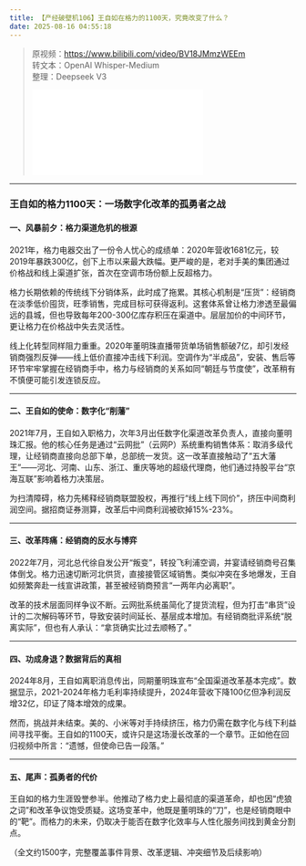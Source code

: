 ```yaml
---
title: 【产经破壁机106】王自如在格力的1100天，究竟改变了什么？
date: 2025-08-16 04:55:18
---
```


> 原视频：https://www.bilibili.com/video/BV18JMmzWEEm<br>转文本：OpenAI Whisper-Medium<br>整理：Deepseek V3
>
> <iframe src="//player.bilibili.com/player.html?bvid=BV18JMmzWEEm&autoplay=0" scrolling="no" border="0" frameborder="no" framespacing="0" allowfullscreen="true"></iframe>

---

### 王自如的格力1100天：一场数字化改革的孤勇者之战  

#### **一、风暴前夕：格力渠道危机的根源**  
2021年，格力电器交出了一份令人忧心的成绩单：2020年营收1681亿元，较2019年暴跌300亿，创下上市以来最大跌幅。更严峻的是，老对手美的集团通过价格战和线上渠道扩张，首次在空调市场份额上反超格力。  

格力长期依赖的传统线下分销体系，此时成了拖累。其核心机制是“压货”：经销商在淡季低价囤货，旺季销售，完成目标可获得返利。这套体系曾让格力渗透至最偏远的县城，但也导致每年200-300亿库存积压在渠道中。层层加价的中间环节，更让格力在价格战中失去灵活性。  

线上化转型同样阻力重重。2020年董明珠直播带货单场销售额破7亿，却引发经销商强烈反弹——线上低价直接冲击线下利润。空调作为“半成品”，安装、售后等环节牢牢掌握在经销商手中，格力与经销商的关系如同“朝廷与节度使”，改革稍有不慎便可能引发连锁反应。  

---

#### **二、王自如的使命：数字化“削藩”**  
2021年7月，王自如入职格力，次年3月出任数字化渠道改革负责人，直接向董明珠汇报。他的核心任务是通过“云网批”（云网P）系统重构销售体系：取消多级代理，让经销商直接向总部下单，总部统一发货。这一改革直接触动了“五大藩王”——河北、河南、山东、浙江、重庆等地的超级代理商，他们通过持股平台“京海互联”影响着格力决策层。  

为扫清障碍，格力先稀释经销商联盟股权，再推行“线上线下同价”，挤压中间商利润空间。据招商证券测算，改革后中间商利润被砍掉15%-23%。  

---

#### **三、改革阵痛：经销商的反水与博弈**  
2022年7月，河北总代徐自发公开“叛变”，转投飞利浦空调，并宴请经销商号召集体倒戈。格力迅速切断河北供货，直接接管区域销售。类似冲突在多地爆发，王自如频繁奔赴一线宣讲政策，甚至被经销商预言“一两年内必离职”。  

改革的技术层面同样争议不断。云网批系统虽简化了提货流程，但为打击“串货”设计的二次解码等环节，导致安装时间延长、基层成本增加。有经销商批评系统“脱离实际”，但也有人承认：“拿货确实比过去顺畅了。”  

---

#### **四、功成身退？数据背后的真相**  
2024年8月，王自如离职消息传出，同期董明珠宣布“全国渠道改革基本完成”。数据显示，2021-2024年格力毛利率持续提升，2024年营收下降100亿但净利润反增32亿，印证了降本增效的成果。  

然而，挑战并未结束。美的、小米等对手持续挤压，格力仍需在数字化与线下利益间寻找平衡。王自如的1100天，或许只是这场漫长改革的一个章节。正如他在回归视频中所言：“遗憾，但使命已告一段落。”  

---

#### **五、尾声：孤勇者的代价**  
王自如的格力生涯毁誉参半。他推动了格力史上最彻底的渠道革命，却也因“虎狼之词”和改革争议饱受质疑。这场变革中，他既是董明珠的“刀”，也是经销商眼中的“靶”。而格力的未来，仍取决于能否在数字化效率与人性化服务间找到黄金分割点。  

（全文约1500字，完整覆盖事件背景、改革逻辑、冲突细节及后续影响）